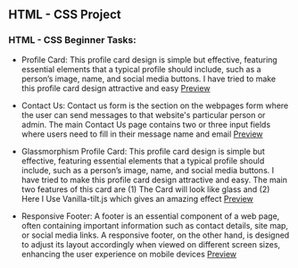 ## HTML - CSS Project

### HTML - CSS Beginner Tasks:

- Profile Card:
This profile card design is simple but effective, featuring essential elements that a typical profile should include, such as a person’s image, name, and social media buttons. I have tried to make this profile card design attractive and easy <a href = "https://resplendent-sprite-630986.netlify.app/">Preview</a>

 - Contact Us:
Contact us form is the section on the webpages form where the user can send messages to that website's particular person or admin. The main Contact Us page contains two or three input fields where users need to fill in their message name and email <a href = "https://bucolic-starship-3b95c7.netlify.app/">Preview</a>

- Glassmorphism Profile Card:
This profile card design is simple but effective, featuring essential elements that a typical profile should include, such as a person’s image, name, and social media buttons. I have tried to make this profile card design attractive and easy. The main two features of this card are (1) The Card will look like glass and (2) Here I Use Vanilla-tilt.js which gives an amazing effect <a href = "https://endearing-meerkat-ec1dd4.netlify.app/">Preview</a>

- Responsive Footer:
A footer is an essential component of a web page, often containing important information such as contact details, site map, or social media links. A responsive footer, on the other hand, is designed to adjust its layout accordingly when viewed on different screen sizes, enhancing the user experience on mobile devices <a href= "https://graceful-pavlova-5b5f37.netlify.app/" target = "_blank">Preview</a>
